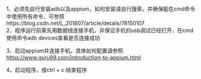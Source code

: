   
1、必须先自行安装adb以及appium，如何安装请自行搜索，并确保能在cmd命令中使用所有命令，可参照https://blog.csdn.net/L_201607/article/details/78150107  
2、程序运行前需先用数据线连接手机，并保证手机的usb调试已经打开，在cmd使用命令adb devices查看是否连接成功  

3、启动appium并连接手机，具体如何配置请参照 https://www.guru99.com/introduction-to-appium.html  

4、启动程序，按ctrl + c 结束程序
 


